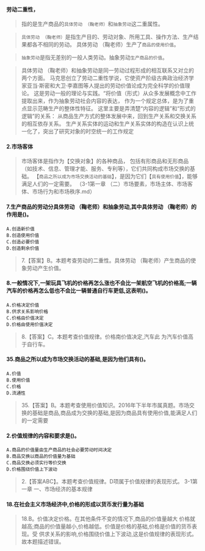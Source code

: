#### 劳动二重性，
>   指的是生产商品的`具体劳动 （鞠老师）`和`抽象劳动`这二重属性。

>   `具体劳动 （鞠老师）`是指生产目的、劳动对象、所用工具、操作方法、生产结果都各不相同的劳动。
具体劳动 （鞠老师）生产了`商品的使用价值`。

>   `抽象劳动`是指无差别的一般人类劳动。抽象劳动`生产商品的价值`。

>   具体劳动 （鞠老师）和抽象劳动是同一劳动过程形成的相互联系又对立的两个方面。
马克思创立了劳动二重性学说，它使资产阶级古典政治经济学家亚当·斯密和大卫·李嘉图等人提出的劳动价值论成为完全科学的价值理论。
这是劳动一般的理论与实践。“将价值（形式）从众多发展概念中工作提取出来，作为抽象劳动社会内容的表达，
作为一个规定总体，是为了重点显示范畴生产的整体性特征。
这里主要是弄清楚“内容的逻辑”和“形式的逻辑”的关系：
从商品生产方式的整体发展中来，回到生产关系和交换关系的相互依存关系。
生产关系实体的运动和生产关系实体的构造在认识上统一化了，突出了研究对象的时空统一的工作规定

#### 2.市场客体
>   市场客体是指作为【交换对象】的各种商品，
    包括有形商品和无形商品（如技术、信息、管理才能、服务、专利等），它们共同构成市场交换的基础。
    【`商品之所以成为市场交换活动的基础`】，是因为它们【`具有使用价值`】，能够满足人们的一定需要。
    （3-1第一章 （二）市场要素，市场主体、市场客体、市场行为和市场秩序.md）

#### 7.生产商品的劳动分具体劳动 （鞠老师）和抽象劳动,其中具体劳动 （鞠老师）的作用是()。
    A.创造新价值
    B.创造使用价值
    C.创造必要价值
    D.创造剩余价值
>   7.【答案】B。本题考查劳动的二重性。具体劳动 （鞠老师）产生商品的使
象劳动产生价值。

#### 8.一般情况下,一架玩具飞机的价格再怎么涨也不会比一架航空飞机的价格高;一辆汽车的价格再怎么低也不会比一辆普通自行车更低,这表明()。
    A.价格决定价值
    B.供求关系影响价格
    C.价格由价值决定
    D.价格由使用价值决定
>   8.【答案】C。本题考查价值规律。价格南价值决定,汽车此
为汽车价值高于自行车。

#### 35.商品之所以成为市场交换活动的基础,是因为他们具有()。
    A.价值
    B.使用价值
    C.价格
    D.流通性
>   35.【答案】B。本题考查使用价值知识。2016年下半年市属真题。市场交
    换的基础是商品,商品成为交换的基础,是因为商品具有使用价值,能满足人们的一定需要

#### 2.价值规律的内容和要求是()。
    A.商品的价值量由生产商品的社会必要劳动时间决定
    B.商品交换以商品的价值量为基础
    C.商品交换必须实行等价交换
    D.价格围绕价值上下波动
>   2.【答案ABC】。本题考查价值规律。D项属于价值规律的表现形式。
3-1第一章 一、市场经济的基本规律

#### 18.在社会主义市场经济中,价格的形成以货币发行量为基础
>   18.B。价值决定价格。在其他条件不变的情况下,商品的价值量越大
    价格就越高;商品的价值量越小,价格越低。价值是价格的基础,价格是价值的货币表现。受
    供求关系的影响,价格围绕价值上下波动,这是价值规律的表现形式。故本题描述错误。
























